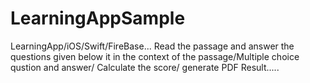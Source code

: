 # LearningAppSample
LearningApp/iOS/Swift/FireBase...
Read the passage and answer the questions given below it in the context of the passage/Multiple choice qustion and answer/
Calculate the score/ generate PDF Result..... 




